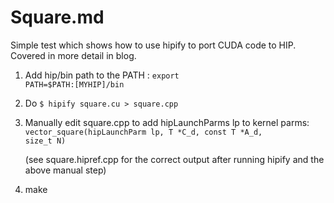 # Square.md

Simple test which shows how to use hipify to port CUDA code to HIP.  Covered in more detail in blog.

1. Add hip/bin path to the PATH  :
    <code>export PATH=$PATH:[MYHIP]/bin</code>

2. Do <code>$ hipify square.cu > square.cpp </code>

3. Manually edit square.cpp to add hipLaunchParms lp to kernel parms:
    <code>vector_square(hipLaunchParm lp, T *C_d, const T *A_d, size_t N)</code>

    (see square.hipref.cpp for the correct output after running hipify and the above manual step)

4. make

